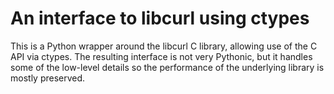 # An interface to libcurl using ctypes

This is a Python wrapper around the libcurl C library, allowing use of the C
API via ctypes. The resulting interface is not very Pythonic, but it handles
some of the low-level details so the performance of the underlying library is
mostly preserved.
